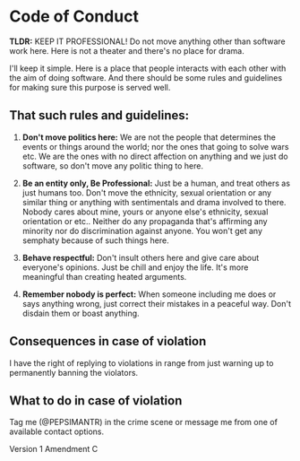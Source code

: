 # Code of Conduct

**TLDR:** KEEP IT PROFESSIONAL! Do not move anything other than software work here. Here is not a theater and there's no place for drama.

I'll keep it simple. Here is a place that people interacts with each other with the aim of doing software. And there should be some rules and guidelines for making sure this purpose is served well.

## That such rules and guidelines:

1. **Don't move politics here:** We are not the people that determines the events or things around the world; 
nor the ones that going to solve wars etc. 
We are the ones with no direct affection on anything and we just do software, so don't move any politic thing to here.

2. **Be an entity only, Be Professional:** Just be a human, and treat others as just humans too. Don't move the ethnicity, 
sexual orientation or any similar thing or anything with sentimentals and drama involved to there. 
Nobody cares about mine, yours or anyone else's ethnicity, sexual orientation or etc.. 
Neither do any propaganda that's affirming any minority nor do discrimination against anyone. 
You won't get any semphaty because of such things here.

3. **Behave respectful:** Don't insult others here and give care about everyone's opinions. Just be chill and enjoy the life. It's more meaningful than creating heated arguments.

4. **Remember nobody is perfect:** When someone including me does or says anything wrong, just correct their mistakes in a peaceful way. 
Don't disdain them or boast anything.


## Consequences in case of violation

I have the right of replying to violations in range from just warning up to permanently banning the violators.

## What to do in case of violation

Tag me (@PEPSIMANTR) in the crime scene or message me from one of available contact options.

Version 1 Amendment C
